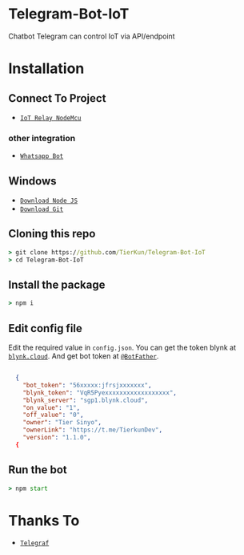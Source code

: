 # Telegram-Bot-IoT
Chatbot Telegram can control IoT via API/endpoint

# Installation

## Connect To Project
* [`IoT Relay NodeMcu`](https://github.com/TierKun/IoT-Relay)

### other integration
* [`Whatsapp Bot`](https://github.com/TierKun/Whatsapp-Bot-IoT)

## Windows
* [`Download Node JS`](https://nodejs.org/en/download/)
* [`Download Git`](https://git-scm.com/download/win)


## Cloning this repo
```cmd
> git clone https://github.com/TierKun/Telegram-Bot-IoT
> cd Telegram-Bot-IoT
```

## Install the package
```cmd
> npm i
```

## Edit config file
Edit the required value in `config.json`. You can get the token blynk at [`blynk.cloud`](https://blynk.cloud/). And get bot token at [`@BotFather`](http://t.me/BotFather).
```json

  {
    "bot_token": "56xxxxx:jfrsjxxxxxxx", 
    "blynk_token": "VqR5Pyexxxxxxxxxxxxxxxxxx", 
    "blynk_server": "sgp1.blynk.cloud",
    "on_value": "1",
    "off_value": "0",
    "owner": "Tier Sinyo",
    "ownerLink": "https://t.me/TierkunDev",
    "version": "1.1.0",
  {

 ```

## Run the bot
```cmd
> npm start
```

# Thanks To
* [`Telegraf`](https://github.com/telegraf/telegraf)

